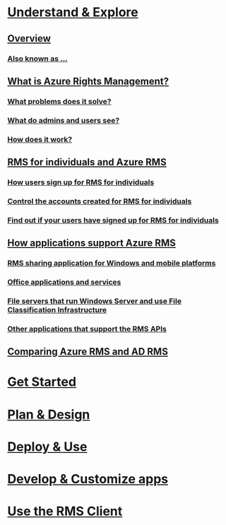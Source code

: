 # [Understand & Explore](./azure-rights-management.md)
## [Overview](./azure-rights-management.md)
### [Also known as ...](./azure-rms-aka.md)
## [What is Azure Rights Management?](./what-is-azure-rms.md)
### [What problems does it solve?](./azure-rms-problems-it-solves.md)
### [What do admins and users see?](./what-admins-users-see.md)
### [How does it work?](./how-does-it-work.md)
## [RMS for individuals and Azure RMS](./rms-for-individuals.md)
### [How users sign up for RMS for individuals](./rms-for-individuals-user-sign-up.md)
### [Control the accounts created for RMS for individuals](./rms-for-individuals-take-control.md)
### [Find out if your users have signed up for RMS for individuals](./rms-for-individuals-identify-sign-up.md)
## [How applications support Azure RMS](./applications-support.md)
### [RMS sharing application for Windows and mobile platforms](./sharing-app-support.md)
### [Office applications and services](./office-apps-services-support.md)
### [File servers that run Windows Server and use File Classification Infrastructure](./file-server-support.md)
### [Other applications that support the RMS APIs](./api-support.md)
## [Comparing Azure RMS and AD RMS](./compare-azure-rms-ad-rms.md)
# [Get Started](/rights-management/get-started/requirements-azure-rms)
# [Plan & Design](/rights-management/plan-design/deployment-roadmap)
# [Deploy & Use](/rights-management/deploy-use/activate-service)
# [Develop & Customize apps](/rights-management/develop/developers-guide)
# [Use the RMS Client](/rights-management/rms-client/use-client)
